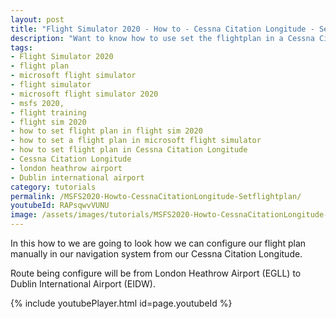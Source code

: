 ```yaml
---
layout: post
title: "Flight Simulator 2020 - How to - Cessna Citation Longitude - Set flight plan"
description: "Want to know how to use set the flightplan in a Cessna Citation Longitude than view this video"
tags:
- Flight Simulator 2020
- flight plan
- microsoft flight simulator
- flight simulator
- microsoft flight simulator 2020
- msfs 2020,
- flight training
- flight sim 2020
- how to set flight plan in flight sim 2020
- how to set a flight plan in microsoft flight simulator
- how to set flight plan in Cessna Citation Longitude
- Cessna Citation Longitude
- london heathrow airport
- Dublin international airport
category: tutorials
permalink: /MSFS2020-Howto-CessnaCitationLongitude-Setflightplan/
youtubeId: RAPsqwvVUNU
image: /assets/images/tutorials/MSFS2020-Howto-CessnaCitationLongitude-Setflightplan.jpg
---
```

In this how to we are going to look how we can configure our flight plan manually in our navigation system from our Cessna Citation Longitude. 

Route being configure will be from London Heathrow Airport
(EGLL) to Dublin International Airport (EIDW).

{% include youtubePlayer.html id=page.youtubeId %}